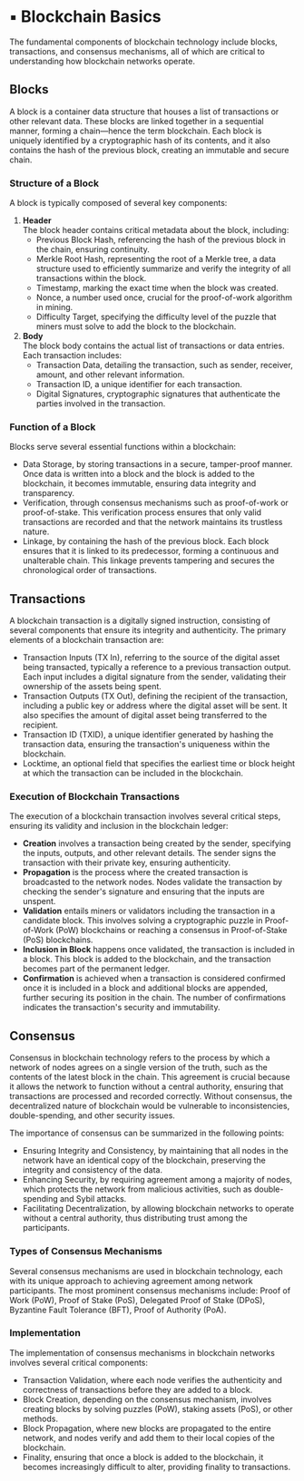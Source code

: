 # ▪️ Blockchain Basics

The fundamental components of blockchain technology include blocks, transactions, and consensus mechanisms, all of which are critical to understanding how blockchain networks operate.

## **Blocks**

A block is a container data structure that houses a list of transactions or other relevant data. These blocks are linked together in a sequential manner, forming a chain—hence the term blockchain. Each block is uniquely identified by a cryptographic hash of its contents, and it also contains the hash of the previous block, creating an immutable and secure chain.

### Structure of a Block

A block is typically composed of several key components:

1. **Header**\
   The block header contains critical metadata about the block, including:
   * Previous Block Hash, referencing the hash of the previous block in the chain, ensuring continuity.
   * Merkle Root Hash, representing the root of a Merkle tree, a data structure used to efficiently summarize and verify the integrity of all transactions within the block.
   * Timestamp, marking the exact time when the block was created.
   * Nonce, a number used once, crucial for the proof-of-work algorithm in mining.
   * Difficulty Target, specifying the difficulty level of the puzzle that miners must solve to add the block to the blockchain.
2. **Body**\
   The block body contains the actual list of transactions or data entries. Each transaction includes:
   * Transaction Data, detailing the transaction, such as sender, receiver, amount, and other relevant information.
   * Transaction ID, a unique identifier for each transaction.
   * Digital Signatures, cryptographic signatures that authenticate the parties involved in the transaction.

### Function of a Block

Blocks serve several essential functions within a blockchain:

* Data Storage, by storing transactions in a secure, tamper-proof manner. Once data is written into a block and the block is added to the blockchain, it becomes immutable, ensuring data integrity and transparency.
* Verification, through consensus mechanisms such as proof-of-work or proof-of-stake. This verification process ensures that only valid transactions are recorded and that the network maintains its trustless nature.
* Linkage, by containing the hash of the previous block. Each block ensures that it is linked to its predecessor, forming a continuous and unalterable chain. This linkage prevents tampering and secures the chronological order of transactions.

## **Transactions**

A blockchain transaction is a digitally signed instruction, consisting of several components that ensure its integrity and authenticity. The primary elements of a blockchain transaction are:

* Transaction Inputs (TX In), referring to the source of the digital asset being transacted, typically a reference to a previous transaction output. Each input includes a digital signature from the sender, validating their ownership of the assets being spent.
* Transaction Outputs (TX Out), defining the recipient of the transaction, including a public key or address where the digital asset will be sent. It also specifies the amount of digital asset being transferred to the recipient.
* Transaction ID (TXID), a unique identifier generated by hashing the transaction data, ensuring the transaction's uniqueness within the blockchain.
* Locktime, an optional field that specifies the earliest time or block height at which the transaction can be included in the blockchain.

### Execution of Blockchain Transactions

The execution of a blockchain transaction involves several critical steps, ensuring its validity and inclusion in the blockchain ledger:

* **Creation** involves a transaction being created by the sender, specifying the inputs, outputs, and other relevant details. The sender signs the transaction with their private key, ensuring authenticity.
* **Propagation** is the process where the created transaction is broadcasted to the network nodes. Nodes validate the transaction by checking the sender's signature and ensuring that the inputs are unspent.
* **Validation** entails miners or validators including the transaction in a candidate block. This involves solving a cryptographic puzzle in Proof-of-Work (PoW) blockchains or reaching a consensus in Proof-of-Stake (PoS) blockchains.
* **Inclusion in Block** happens once validated, the transaction is included in a block. This block is added to the blockchain, and the transaction becomes part of the permanent ledger.
* **Confirmation** is achieved when a transaction is considered confirmed once it is included in a block and additional blocks are appended, further securing its position in the chain. The number of confirmations indicates the transaction's security and immutability.

## Consensus

Consensus in blockchain technology refers to the process by which a network of nodes agrees on a single version of the truth, such as the contents of the latest block in the chain. This agreement is crucial because it allows the network to function without a central authority, ensuring that transactions are processed and recorded correctly. Without consensus, the decentralized nature of blockchain would be vulnerable to inconsistencies, double-spending, and other security issues.

The importance of consensus can be summarized in the following points:

* Ensuring Integrity and Consistency, by maintaining that all nodes in the network have an identical copy of the blockchain, preserving the integrity and consistency of the data.
* Enhancing Security, by requiring agreement among a majority of nodes, which protects the network from malicious activities, such as double-spending and Sybil attacks.
* Facilitating Decentralization, by allowing blockchain networks to operate without a central authority, thus distributing trust among the participants.

### **Types of Consensus Mechanisms**

Several consensus mechanisms are used in blockchain technology, each with its unique approach to achieving agreement among network participants. The most prominent consensus mechanisms include: Proof of Work (PoW), Proof of Stake (PoS), Delegated Proof of Stake (DPoS), Byzantine Fault Tolerance (BFT), Proof of Authority (PoA).

### **Implementation**

The implementation of consensus mechanisms in blockchain networks involves several critical components:

* Transaction Validation, where each node verifies the authenticity and correctness of transactions before they are added to a block.
* Block Creation, depending on the consensus mechanism, involves creating blocks by solving puzzles (PoW), staking assets (PoS), or other methods.
* Block Propagation, where new blocks are propagated to the entire network, and nodes verify and add them to their local copies of the blockchain.
* Finality, ensuring that once a block is added to the blockchain, it becomes increasingly difficult to alter, providing finality to transactions.
